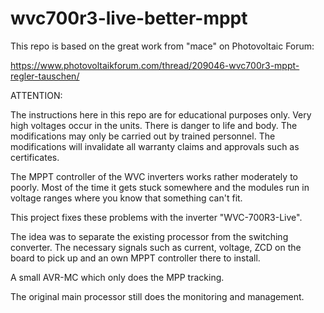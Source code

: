 # wvc700r3-live-better-mppt

This repo is based on the great work from "mace" on Photovoltaic Forum:

https://www.photovoltaikforum.com/thread/209046-wvc700r3-mppt-regler-tauschen/

ATTENTION:

The instructions here in this repo are for educational purposes only. Very high voltages occur in the units. There is danger to life and body. The modifications may only be carried out by trained personnel. The modifications will invalidate all warranty claims and approvals such as certificates.

The MPPT controller of the WVC inverters works rather moderately to poorly. Most of the time it gets stuck somewhere and the modules run in voltage ranges where you know that something can't fit. 

This project fixes these problems with the inverter "WVC-700R3-Live".

The idea was to separate the existing processor from the switching converter. The necessary signals such as current, voltage, ZCD on the board to pick up and an own MPPT controller there to install. 

A small AVR-MC which only does the MPP tracking. 

The original main processor still does the monitoring and management.
